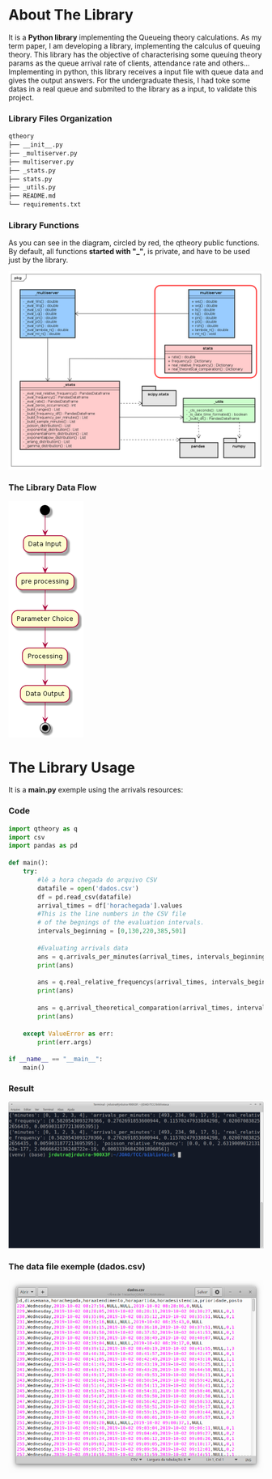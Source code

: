 # About The Library
It is a **Python library** implementing the Queueing theory calculations.
As my term paper, I am developing a library, implementing the calculus of queuing theory. This library has the objective of characterising some queuing theory params as the queue arrival rate of clients, attendance rate and others...
Implementing in python, this library receives a input file with queue data and gives the output answers.
For the undergraduate thesis, I had toke some datas in a real queue and submited to the library as a input, to validate this project.

### Library Files Organization

```bash
qtheory
├── __init__.py
├── _multiserver.py
├── multiserver.py
├── _stats.py
├── stats.py
├── _utils.py
├── README.md
└── requirements.txt


```
### Library Functions

As you can see in the diagram, circled by red, the qtheory public functions.
By default, all functions **started with "_"**, is private, and have to be used just by the library.

![PlantUML model](https://raw.githubusercontent.com/jrdutra/qtheory-suport/master/images/diagrama-classe.png)

### The Library Data Flow

![PlantUML model](https://raw.githubusercontent.com/jrdutra/qtheory-suport/master/images/dataflowdiagram.png)

# The Library Usage

It is a **main.py** exemple using the arrivals resources:

### Code

```python
import qtheory as q
import csv
import pandas as pd

def main():
    try:
        #lê a hora chegada do arquivo CSV
        datafile = open('dados.csv')
        df = pd.read_csv(datafile)
        arrival_times = df['horachegada'].values
        #This is the line numbers in the CSV file 
        # of the begnings of the evaluation intervals. 
        intervals_beginning = [0,130,220,385,501]

        #Evaluating arrivals data
        ans = q.arrivals_per_minutes(arrival_times, intervals_beginning)
        print(ans)

        ans = q.real_relative_frequencys(arrival_times, intervals_beginning)
        print(ans)

        ans = q.arrival_theoretical_comparation(arrival_times, intervals_beginning)
        print(ans)

    except ValueError as err:
        print(err.args)

if __name__ == "__main__":
    main()
```
### Result
![PlantUML model](https://raw.githubusercontent.com/jrdutra/qtheory-suport/master/images/usage-exemple.png)

### The data file exemple (dados.csv)

![PlantUML model](https://raw.githubusercontent.com/jrdutra/qtheory-suport/master/images/csvexemple.png)

